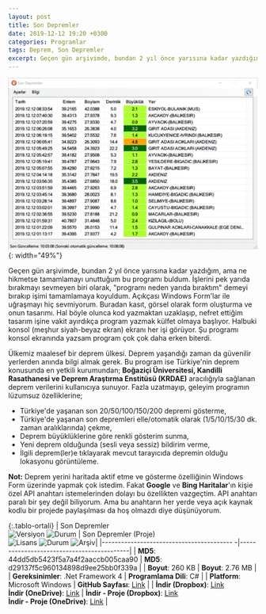 ```yaml
---
layout: post
title: Son Depremler
date: 2019-12-12 19:20 +0300
categories: Programlar
tags: Deprem, Son Depremler
excerpt: Geçen gün arşivimde, bundan 2 yıl önce yarısına kadar yazdığım, ama ne hikmetse tamamlamayı unuttuğum bu programı buldum. İşlerini pek yarıda bırakmayı sevmeyen biri olarak, "programı neden yarıda bıraktım" demeyi bırakıp işimi tamamlamaya koyuldum...
---
```

![son-depremler](/images/programlar/son-depremler.png){: width="49%"}

Geçen gün arşivimde, bundan 2 yıl önce yarısına kadar yazdığım, ama ne hikmetse tamamlamayı unuttuğum bu programı buldum. İşlerini pek yarıda bırakmayı sevmeyen biri olarak, "programı neden yarıda bıraktım" demeyi bırakıp işimi tamamlamaya koyuldum. Açıkçası Windows Form'lar ile uğraşmayı hiç sevmiyorum. Buradan kasıt, görsel olarak form oluşturma ve onun tasarımı. Hal böyle olunca kod yazmaktan uzaklaşıp, nefret ettiğim tasarım işine vakit ayırdıkça program yazmak külfet olmaya başlıyor. Halbuki konsol (meşhur siyah-beyaz ekran) ekranı her işi görüyor. Şu programı konsol ekranında yazsam program çok çok daha erken biterdi.

Ülkemiz maalesef bir deprem ülkesi. Deprem yaşandığı zaman da güvenilir yerlerden anında bilgi almak gerek. Bu program ise Türkiye'nin deprem konusunda en yetkili kurumundan; **Boğaziçi Üniversitesi, Kandilli Rasathanesi ve Deprem Araştırma Enstitüsü (KRDAE)** aracılığıyla sağlanan deprem verilerini kullanıcıya sunuyor. Fazla uzatmayıp, geleyim programın lüzumsuz özelliklerine;

- Türkiye'de yaşanan son 20/50/100/150/200 depremi gösterme,
- Türkiye'de yaşanan son depremleri elle/otomatik olarak (1/5/10/15/30 dk. zaman aralıklarında) çekme,
- Deprem büyüklüklerine göre renkli gösterim sunma,
- Yeni deprem olduğunda (sesli veya sessiz) bildirim verme,
- İlgili deprem(ler)e tıklayarak mevcut tarayıcıda depremin olduğu lokasyonu görüntüleme. 

**Not:** Deprem yerini haritada aktif etme ve gösterme özelliğinin Windows Form üzerinde yapmak çok istedim. Fakat **Google** ve **Bing Haritalar**'ın kişie özel API anahtarı istemelerinden dolayı bu özellikten vazgeçtim. API anahtarı paralı bir şey değil biliyorum. Ama bu anahtarın her yerde veya açık kaynak kodlu bir projede paylaşılması da hoş olmazdı diye düşünüyorum. 

{:.tablo-ortali}
| Son Depremler <br>![Versiyon](https://img.shields.io/badge/Versiyon-1.06-blueviolet.svg?style=flat) ![Durum](https://img.shields.io/badge/Durum-Çalışıyor-success.svg?style=flat) |  Son Depremler (Proje)<br>![Lisans](https://img.shields.io/badge/Lisans-MIT-blue.svg?style=flat) ![Durum](https://img.shields.io/badge/Proje-Sonlandırıldı-lightgray.svg?style=flat) ![Arşiv](https://img.shields.io/badge/Arşiv-orange.svg?style=flat)|
|----------------------------------------- -|-------------------------------------------|
| **MD5**: 44dd5db5423f5a7a4f2aaccb005caa90 | **MD5**: d29137f5c960134898d9ee25bb0f339a | 
| **Boyut**:  260 KB                       | **Boyut**:  2.76 MB                         |
| **Gereksinimler**: .Net Framework 4     | **Programlama Dili**: C# |
| **Platform**: Microsoft Windows           | **GitHub Sayfası**: [Link](https://github.com/Umut-D/Son-Depremler) |
| **İndir (Dropbox)**: [Link](https://www.dropbox.com/s/ohlch6m0icorxes/son-depremler.zip?dl=1) <br> **İndir (OneDrive)**: [Link](https://1drv.ms/u/s!Amxylb8Jtc0Ym1wA8N1AeUW23CAP?e=HDrtRx)       | **İndir - Proje (Dropbox)**: [Link](https://www.dropbox.com/s/jjx7d3xfftkkooj/son-depremler-proje.zip?dl=1) <br> **İndir - Proje (OneDrive)**: [Link](https://1drv.ms/u/s!Amxylb8Jtc0Ym13sECmZeltZwJLf?e=Cyyzeg) |